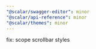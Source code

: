 ```yaml
---
"@scalar/swagger-editor": minor
"@scalar/api-reference": minor
"@scalar/themes": minor
---
```


fix: scope scrollbar styles
